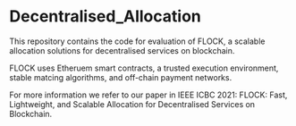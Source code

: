 # Decentralised_Allocation

This repository contains the code for evaluation of FLOCK, a scalable allocation solutions for decentralised services on blockchain. 

FLOCK uses Etheruem smart contracts, a trusted execution environment, stable matcing algorithms, and off-chain payment networks. 

For more information we refer to our paper in IEEE ICBC 2021: FLOCK: Fast, Lightweight, and Scalable Allocation for Decentralised Services on Blockchain.

